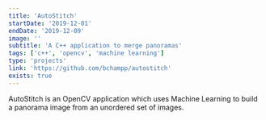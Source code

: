 ```yaml
---
title: 'AutoStitch'
startDate: '2019-12-01'
endDate: '2019-12-09'
image: ''
subtitle: 'A C++ application to merge panoramas'
tags: ['c++', 'opencv', 'machine learning']
type: 'projects'
link: 'https://github.com/bchampp/autostitch'
exists: true
---
```


AutoStitch is an OpenCV application which uses Machine Learning to build a panorama image from an unordered set of images. 
